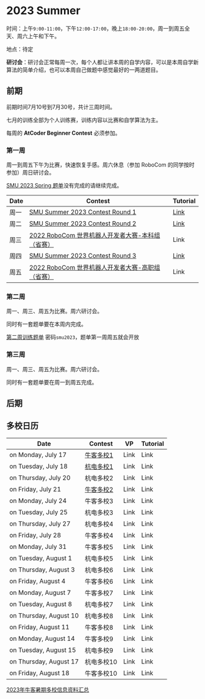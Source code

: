 # 2023 Summer

时间：上午`9:00-11:00`，下午`12:00-17:00`，晚上`18:00-20:00`，周一到周五全天、周六上午和下午。

地点：待定

**研讨会**：研讨会正常每周一次，每个人都让讲本周的自学内容，可以是本周自学新算法的简单介绍，也可以本周自己做题中感觉最好的一两道题目。

## 前期

前期时间7月10号到7月30号，共计三周时间。

七月的训练全部为个人训练赛，训练内容以比赛和自学算法为主。

每周的 **AtCoder Beginner Contest** 必须参加。

### 第一周

周一到周五下午为比赛，快速恢复手感。周六休息（参加 RoboCom 的同学按时参加）周日研讨会。

[SMU 2023 Spring 题单](https://vjudge.net/article/3518)没有完成的请继续完成。

| Date | Contest                                                      | Tutorial                                        |
| ---- | ------------------------------------------------------------ | ----------------------------------------------- |
| 周一 | [SMU Summer 2023 Contest Round 1](https://codeforces.com/gym/450888) | [Link](https://codeforces.com/blog/entry/52410) |
| 周二 | [SMU Summer 2023 Contest Round 2](https://codeforces.com/gym/450889) | [Link](https://codeforces.com/blog/entry/52638) |
| 周三 | [2022 RoboCom 世界机器人开发者大赛-本科组（省赛）](https://pintia.cn/market/item/1546381865379418112) | Link                                            |
| 周四 | [SMU Summer 2023 Contest Round 3](https://codeforces.com/gym/450890) | [Link](https://codeforces.com/blog/entry/54357) |
| 周五 | [2022 RoboCom 世界机器人开发者大赛-高职组（省赛）](https://pintia.cn/market/item/1546381854293868544) | Link                                            |



### 第二周

周一、周三、周五为比赛。周六研讨会。

同时有一套题单要在本周内完成。

[第二周训练题单](https://ac.nowcoder.com/acm/contest/60932) 密码`smu2023`，题单第一周周五就会开放

### 第三周

周一、周三、周五为比赛。周六研讨会。

同时有一套题单要在周一到周五完成。

## 后期



## 多校日历

| Date               | Contest    | VP   | Tutorial |
| ------------------ | ---------- | ---- | ---- |
| on Monday, July 17 | [牛客多校1](https://ac.nowcoder.com/acm/contest/57355) | Link | Link |
| on Tuesday, July 18              | [杭电多校1](http://acm.hdu.edu.cn/contest/problems?cid=1094) | Link | Link |
| on Thursday, July 20              | 杭电多校2  | Link | Link |
| on Friday, July 21              | [牛客多校2](https://ac.nowcoder.com/acm/contest/57356) | Link | Link |
| on Monday, July 24 | 牛客多校3  | Link | Link |
| on Tuesday, July 25              | 杭电多校3  | Link | Link |
| on Thursday, July 27              | 杭电多校4  | Link | Link |
| on Friday, July 28              | 牛客多校4  | Link | Link |
| on Monday, July 31 | 牛客多校5  | Link | Link |
| on Tuesday, August 1          | 杭电多校5  | Link | Link |
| on Thursday, August 3              | 杭电多校6  | Link | Link |
| on Friday, August 4              | 牛客多校6  | Link | Link |
| on Monday, August 7              | 牛客多校7  | Link | Link |
| on Tuesday, August 8              | 杭电多校7  | Link | Link |
| on Thursday, August 10              | 杭电多校8  | Link | Link |
| on Friday, August 11              | 牛客多校8  | Link | Link |
| on Monday, August 14              | 牛客多校9  | Link | Link |
| on Tuesday, August 15              | 杭电多校9  | Link | Link |
| on Thursday, August 17              | 杭电多校10 | Link | Link |
| on Friday, August 18              | 牛客多校10 | Link | Link |

[2023年牛客暑期多校信息资料汇总](https://ac.nowcoder.com/discuss/1161248)

